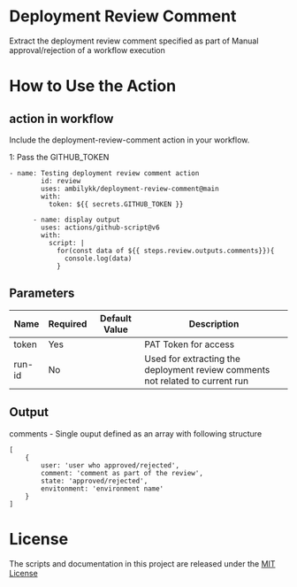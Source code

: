 # Deployment Review Comment
Extract the deployment review comment specified as part of Manual approval/rejection of a workflow execution

# How to Use the Action

## action in workflow

Include the deployment-review-comment action in your workflow. 

1: Pass the GITHUB_TOKEN

```
- name: Testing deployment review comment action
        id: review
        uses: ambilykk/deployment-review-comment@main
        with:
          token: ${{ secrets.GITHUB_TOKEN }}

      - name: display output
        uses: actions/github-script@v6
        with:
          script: |
            for(const data of ${{ steps.review.outputs.comments}}){
              console.log(data)
            }

```


## Parameters

| Name                           | Required  | Default Value | Description                                           |
|--------------------------------|-----------|---------------|-------------------------------------------------------|
| token                 | Yes |  | PAT Token for access    |
| run-id                      | No |  | Used for extracting the deployment review comments  not related to current run              |

## Output
comments - Single ouput defined as an array with following structure
```
[
    {
        user: 'user who approved/rejected',
        comment: 'comment as part of the review',
        state: 'approved/rejected',
        envitonment: 'environment name'
    }
]
```

# License

The scripts and documentation in this project are released under the [MIT License](./LICENSE)
